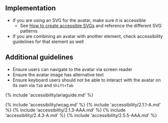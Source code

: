 
## Implementation

  - If you are using an SVG for the avatar, make sure it is accessible
    - See [How to create accessible SVGs][svg] and reference the different SVG 
      patterns
  - If you are combining an avatar with another element, check accessibility 
    guidelines for that element as well



## Additional guidelines

  - Ensure users can navigate to the avatar via screen reader
  - Ensure the avatar image has alternative text
  - Ensure keyboard users should not be able to interact with the avatar on its 
    own via `Tab` and `Shift+Tab`


{% include 'accessibility/ariaguide.md' %}

  {% include 'accessibility/wcag.md' %}
  {% include 'accessibility/2.1.1-A.md' %}
  {% include 'accessibility/2.1.3-AAA.md' %}
  {% include 'accessibility/2.4.3-A.md' %}
  {% include 'accessibility/2.5.5-AAA.md' %}

[svg]: https://www.deque.com/blog/creating-accessible-svgs/
